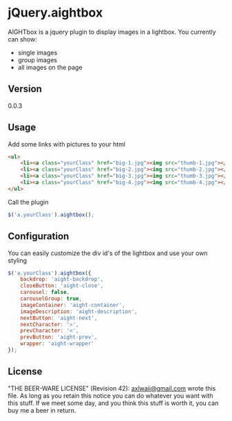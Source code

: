 jQuery.aightbox
=========

AIGHTbox is a jquery plugin to display images in a lightbox.
You currently can show:

  - single images
  - group images
  - all images on the page 

Version
----

0.0.3

Usage
----
Add some links with pictures to your html
```html
<ul>
    <li><a class="yourClass" href="big-1.jpg"><img src="thumb-1.jpg"></a></li>
    <li><a class="yourClass" href="big-2.jpg"><img src="thumb-2.jpg"></a></li>
    <li><a class="yourClass" href="big-3.jpg"><img src="thumb-3.jpg"></a></li>
    <li><a class="yourClass" href="big-4.jpg"><img src="thumb-4.jpg"></a></li>
</ul>
```

Call the plugin
```javascript
$('a.yourClass').aightbox();
```

Configuration
----
You can easily customize the div id's of the lightbox
and use your own styling

```javascript
$('a.yourClass').aightbox({
    backdrop: 'aight-backdrop',
    closeButton: 'aight-close',
    carousel: false,
    carouselGroup: true,
    imageContainer: 'aight-container',
    imageDescription: 'aight-description',
    nextButton: 'aight-next',
    nextCharacter: '>',
    prevCharacter: '<',
    prevButton: 'aight-prev',
    wrapper: 'aight-wrapper'
});
```

License
----
"THE BEER-WARE LICENSE" (Revision 42):
<axlwaii@gmail.com> wrote this file. As long as you retain this notice you
can do whatever you want with this stuff. If we meet some day, and you think
this stuff is worth it, you can buy me a beer in return.
